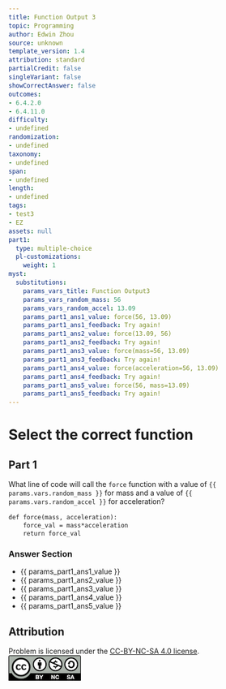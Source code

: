 ```yaml
---
title: Function Output 3
topic: Programming
author: Edwin Zhou
source: unknown
template_version: 1.4
attribution: standard
partialCredit: false
singleVariant: false
showCorrectAnswer: false
outcomes:
- 6.4.2.0
- 6.4.11.0
difficulty:
- undefined
randomization:
- undefined
taxonomy:
- undefined
span:
- undefined
length:
- undefined
tags:
- test3
- EZ
assets: null
part1:
  type: multiple-choice
  pl-customizations:
    weight: 1
myst:
  substitutions:
    params_vars_title: Function Output3
    params_vars_random_mass: 56
    params_vars_random_accel: 13.09
    params_part1_ans1_value: force(56, 13.09)
    params_part1_ans1_feedback: Try again!
    params_part1_ans2_value: force(13.09, 56)
    params_part1_ans2_feedback: Try again!
    params_part1_ans3_value: force(mass=56, 13.09)
    params_part1_ans3_feedback: Try again!
    params_part1_ans4_value: force(acceleration=56, 13.09)
    params_part1_ans4_feedback: Try again!
    params_part1_ans5_value: force(56, mass=13.09)
    params_part1_ans5_feedback: Try again!
---
```

# Select the correct function

## Part 1

What line of code will call the `force` function with a value of `{{ params.vars.random_mass }}` for mass and a value of `{{ params.vars.random_accel }}` for acceleration?

```
def force(mass, acceleration):
    force_val = mass*acceleration
    return force_val
```

### Answer Section

- {{ params_part1_ans1_value }}
- {{ params_part1_ans2_value }}
- {{ params_part1_ans3_value }}
- {{ params_part1_ans4_value }}
- {{ params_part1_ans5_value }}

## Attribution

Problem is licensed under the [CC-BY-NC-SA 4.0 license](https://creativecommons.org/licenses/by-nc-sa/4.0/).<br> ![The Creative Commons 4.0 license requiring attribution-BY, non-commercial-NC, and share-alike-SA license.](https://raw.githubusercontent.com/firasm/bits/master/by-nc-sa.png)